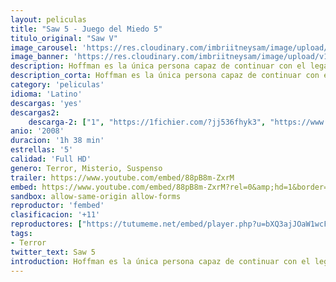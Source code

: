 ```yaml
---
layout: peliculas
title: "Saw 5 - Juego del Miedo 5"
titulo_original: "Saw V"
image_carousel: 'https://res.cloudinary.com/imbriitneysam/image/upload/v1544147216/saw5-poster-min.jpg'
image_banner: 'https://res.cloudinary.com/imbriitneysam/image/upload/v1544147217/saw5-banner-min.jpg'
description: Hoffman es la única persona capaz de continuar con el legado de Jigsaw, el asesino serial protagonista de las cuatro películas anteriores. Sin embargo, cuando su plan es descubierto tendrá que acabar con todos los cabos sueltos que se crucen en su camino.
description_corta: Hoffman es la única persona capaz de continuar con el legado de Jigsaw, el asesino serial protagonista de las cuatro películas anteriores. Sin embargo, cuando su plan es descubierto tendrá que acabar con todos los cabos sueltos que se...
category: 'peliculas'
idioma: 'Latino'
descargas: 'yes'
descargas2:
    descarga-2: ["1", "https://1fichier.com/?jj536fhyk3", "https://www.google.com/s2/favicons?domain=www.rapidvideo.com","RapidVideo","https://res.cloudinary.com/imbriitneysam/image/upload/v1541473684/mexico.png", "Latino", "Full HD"]
anio: '2008'
duracion: '1h 38 min'
estrellas: '5'
calidad: 'Full HD'
genero: Terror, Misterio, Suspenso
trailer: https://www.youtube.com/embed/88pB8m-ZxrM
embed: https://www.youtube.com/embed/88pB8m-ZxrM?rel=0&amp;hd=1&border=0&wmode=opaque&enablejsapi=1&modestbranding=1&controls=1&showinfo=1
sandbox: allow-same-origin allow-forms
reproductor: 'fembed'
clasificacion: '+11'
reproductores: ["https://tutumeme.net/embed/player.php?u=bXQ3ajJOaW1wcFRGcEs2VW5XRGExTlRPMytmUnc3bHVwcWhoenVIUjI5SHF5TlNwc0taaG1jN2gwZHZSNTlIRHVhV2tZWitkNUtDVDNOL1ZvYW1rYjJOcm42RT0"]
tags:
- Terror
twitter_text: Saw 5
introduction: Hoffman es la única persona capaz de continuar con el legado de Jigsaw, el asesino serial protagonista de las cuatro películas anteriores. Sin embargo, cuando su plan es descubierto tendrá que acabar con todos los cabos sueltos que se...
---
```



 







